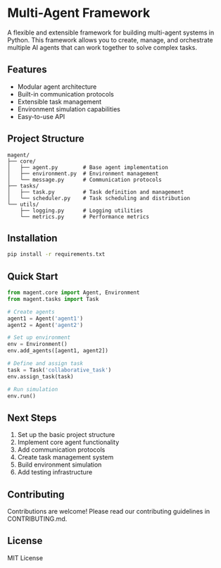 # Multi-Agent Framework

A flexible and extensible framework for building multi-agent systems in Python. This framework allows you to create, manage, and orchestrate multiple AI agents that can work together to solve complex tasks.

## Features

- Modular agent architecture
- Built-in communication protocols
- Extensible task management
- Environment simulation capabilities
- Easy-to-use API

## Project Structure

```
magent/
├── core/
│   ├── agent.py        # Base agent implementation
│   ├── environment.py  # Environment management
│   └── message.py      # Communication protocols
├── tasks/
│   ├── task.py         # Task definition and management
│   └── scheduler.py    # Task scheduling and distribution
└── utils/
    ├── logging.py      # Logging utilities
    └── metrics.py      # Performance metrics
```

## Installation

```bash
pip install -r requirements.txt
```

## Quick Start

```python
from magent.core import Agent, Environment
from magent.tasks import Task

# Create agents
agent1 = Agent('agent1')
agent2 = Agent('agent2')

# Set up environment
env = Environment()
env.add_agents([agent1, agent2])

# Define and assign task
task = Task('collaborative_task')
env.assign_task(task)

# Run simulation
env.run()
```

## Next Steps

1. Set up the basic project structure
2. Implement core agent functionality
3. Add communication protocols
4. Create task management system
5. Build environment simulation
6. Add testing infrastructure

## Contributing

Contributions are welcome! Please read our contributing guidelines in CONTRIBUTING.md.

## License

MIT License